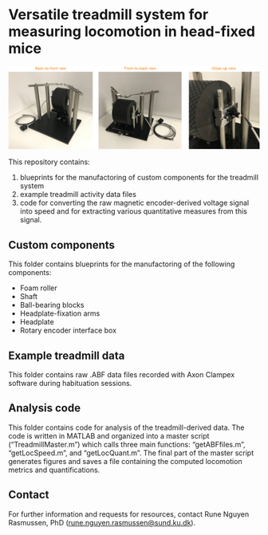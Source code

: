 # Versatile treadmill system for measuring locomotion in head-fixed mice

![](Photos/setup.png)

This repository contains: 

1) blueprints for the manufactoring of custom components for the treadmill system
2) example treadmill activity data files
3) code for converting the raw magnetic encoder-derived voltage signal into speed and for extracting various quantitative measures from this signal.

Custom components 
--------
This folder contains blueprints for the manufactoring of the following components:

<ul>
<li> Foam roller
<li> Shaft
<li> Ball-bearing blocks
<li> Headplate-fixation arms
<li> Headplate
<li> Rotary encoder interface box  
</ul>

Example treadmill data
--------
This folder contains raw .ABF data files recorded with Axon Clampex software during habituation sessions.

Analysis code
--------
This folder contains code for analysis of the treadmill-derived data. The code is written in MATLAB and organized into a master script (“TreadmillMaster.m”) which calls three main functions: “getABFfiles.m”, “getLocSpeed.m”, and “getLocQuant.m”. The final part of the master script generates figures and saves a file containing the computed locomotion metrics and quantifications.

Contact
--------
For further information and requests for resources, contact Rune Nguyen Rasmussen, PhD (rune.nguyen.rasmussen@sund.ku.dk).
